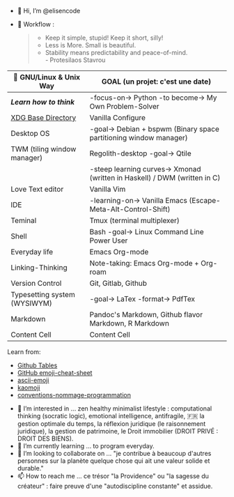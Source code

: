 - 👋 Hi, I’m @elisencode

- :footprints: Workflow : 
  > - Keep it simple, stupid! Keep it short, silly! 
  > - Less is More. Small is beautiful.
  > - Stability means predictability and peace-of-mind.<br> - Protesilaos Stavrou

| :dart: GNU/Linux & Unix Way | GOAL (un projet: c'est une date) |
| ------------- | ------------- |
| ***Learn how to think***  | -focus-on-> Python -to become-> My Own Problem-Solver |
| [XDG Base Directory](<https://wiki.archlinux.org/title/XDG_Base_Directory>)  | Vanilla Configure |
| Desktop OS  | -goal-> Debian + bspwm (Binary space partitioning window manager) |
| TWM (tiling window manager) | Regolith-desktop -goal-> Qtile  |
|   | -steep learning curves-> Xmonad (written in Haskell) / DWM (written in C)  |
| Love Text editor  | Vanilla Vim  |
| IDE  | -learning-on-> Vanilla Emacs (Escape-Meta-Alt-Control-Shift) |
| Teminal  | Tmux (terminal multiplexer) |
| Shell  | Bash -goal-> Linux Command Line Power User |
| Everyday life  | Emacs Org-mode  |
| Linking-Thinking | Note-taking: Emacs Org-mode + Org-roam  |
| Version Control  | Git, Gitlab, Github  |
| Typesetting system (WYSIWYM) | -goal-> LaTex -format-> PdfTex  |
| Markdown  | Pandoc's Markdown, Github flavor Markdown, R Markdown  |
| Content Cell  | Content Cell  |

Learn from:
* [Github Tables](<https://docs.github.com/en/github/writing-on-github/working-with-advanced-formatting/organizing-information-with-tables>)
* [GitHub emoji-cheat-sheet](<https://github.com/ikatyang/emoji-cheat-sheet/blob/master/README.md#computer>)
* [ascii-emoji](<https://github.com/dysfunc/ascii-emoji>)
* [kaomoji](<https://wprock.fr/t/kaomoji/>)
* [conventions-nommage-programmation](<https://wprock.fr/blog/conventions-nommage-programmation/>)

- 👀 I’m interested in ... zen healthy minimalist lifestyle : computational thinking (socratic logic), emotional intelligence, antifragile, :fr: la gestion optimale du temps, la réflexion juridique (le raisonnement juridique), la gestion de patrimoine, le Droit immobilier (DROIT PRIVÉ : DROIT DES BIENS).
- 🌱 I’m currently learning ... to program everyday.
- 💞️ I’m looking to collaborate on ... "je contribue à beaucoup d'autres personnes sur la planète quelque chose qui ait une valeur solide et durable."
- 📫 How to reach me ... ce trésor "la Providence" ou "la sagesse du créateur" : faire preuve d'une "autodiscipline constante" et assidue.

<!---
ELISENCODE/ELISENCODE is a ✨ special ✨ repository because its `README.md` (this file) appears on your GitHub profile.
You can click the Preview link to take a look at your changes.
--->
